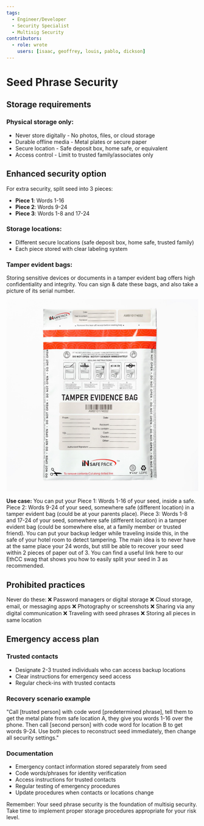 ```yaml
---
tags:
  - Engineer/Developer
  - Security Specialist
  - Multisig Security
contributors:
  - role: wrote
    users: [isaac, geoffrey, louis, pablo, dickson]
---
```


# Seed Phrase Security

## Storage requirements

### Physical storage only:
- Never store digitally - No photos, files, or cloud storage
- Durable offline media - Metal plates or secure paper
- Secure location - Safe deposit box, home safe, or equivalent
- Access control - Limit to trusted family/associates only

## Enhanced security option

For extra security, split seed into 3 pieces:
- **Piece 1**: Words 1-16
- **Piece 2**: Words 9-24
- **Piece 3**: Words 1-8 and 17-24

### Storage locations:
- Different secure locations (safe deposit box, home safe, trusted family)
- Each piece stored with clear labeling system

### Tamper evident bags:

Storing sensitive devices or documents in a tamper evident bag offers high confidentiality and integrity. You can sign & date these bags, and also take a picture of its serial number.

![Tamper evident bag example](./assets/tamper-evident-bag-example.png)

**Use case:**
You can put your Piece 1: Words 1-16 of your seed, inside a safe.
Piece 2: Words 9-24 of your seed, somewhere safe (different location) in a tamper evident bag (could be at your parents place).
Piece 3: Words 1-8 and 17-24 of your seed, somewhere safe (different location) in a tamper evident bag (could be somewhere else, at a family member or trusted friend).
You can put your backup ledger while traveling inside this, in the safe of your hotel room to detect tampering.
The main idea is to never have at the same place your 24 words, but still be able to recover your seed within 2 pieces of paper out of 3.
You can find a useful link here to our EthCC swag that shows you how to easily split your seed in 3 as recommended.

## Prohibited practices

Never do these:
❌ Password managers or digital storage
❌ Cloud storage, email, or messaging apps
❌ Photography or screenshots
❌ Sharing via any digital communication
❌ Traveling with seed phrases
❌ Storing all pieces in same location

## Emergency access plan

### Trusted contacts
- Designate 2-3 trusted individuals who can access backup locations
- Clear instructions for emergency seed access
- Regular check-ins with trusted contacts

### Recovery scenario example
"Call [trusted person] with code word [predetermined phrase], tell them to get the metal plate from safe location A, they give you words 1-16 over the phone. Then call [second person] with code word for location B to get words 9-24. Use both pieces to reconstruct seed immediately, then change all security settings."

### Documentation
- Emergency contact information stored separately from seed
- Code words/phrases for identity verification
- Access instructions for trusted contacts
- Regular testing of emergency procedures
- Update procedures when contacts or locations change

Remember: Your seed phrase security is the foundation of multisig security. Take time to implement proper storage procedures appropriate for your risk level.